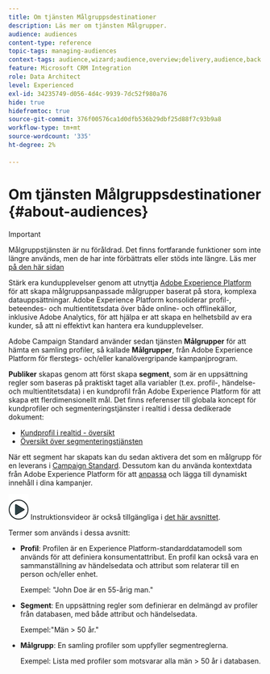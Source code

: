 ```yaml
---
title: Om tjänsten Målgruppsdestinationer
description: Läs mer om tjänsten Målgrupper.
audience: audiences
content-type: reference
topic-tags: managing-audiences
context-tags: audience,wizard;audience,overview;delivery,audience,back
feature: Microsoft CRM Integration
role: Data Architect
level: Experienced
exl-id: 34235749-d056-4d4c-9939-7dc52f980a76
hide: true
hidefromtoc: true
source-git-commit: 376f00576ca1d0dfb536b29dbf25d88f7c93b9a8
workflow-type: tm+mt
source-wordcount: '335'
ht-degree: 2%

---
```


# Om tjänsten Målgruppsdestinationer {#about-audiences}

>[!IMPORTANT]
>
>Målgruppstjänsten är nu föråldrad. Det finns fortfarande funktioner som inte längre används, men de har inte förbättrats eller stöds inte längre. Läs mer [på den här sidan](../../rn/using/deprecated-features.md)

Stärk era kundupplevelser genom att utnyttja [Adobe Experience Platform](https://experienceleague.adobe.com/docs/experience-platform/landing/home.html?lang=sv-SE) för att skapa målgruppsanpassade målgrupper baserat på stora, komplexa datauppsättningar. Adobe Experience Platform konsoliderar profil-, beteendes- och multientitetsdata över både online- och offlinekällor, inklusive Adobe Analytics, för att hjälpa er att skapa en helhetsbild av era kunder, så att ni effektivt kan hantera era kundupplevelser.

Adobe Campaign Standard använder sedan tjänsten **Målgrupper** för att hämta en samling profiler, så kallade **Målgrupper**, från Adobe Experience Platform för flerstegs- och/eller kanalövergripande kampanjprogram.

**Publiker** skapas genom att först skapa **segment**, som är en uppsättning regler som baseras på praktiskt taget alla variabler (t.ex. profil-, händelse- och multientitetsdata) i en kundprofil från Adobe Experience Platform för att skapa ett flerdimensionellt mål. Det finns referenser till globala koncept för kundprofiler och segmenteringstjänster i realtid i dessa dedikerade dokument:

* [Kundprofil i realtid - översikt](https://experienceleague.adobe.com/docs/experience-platform/profile/home.html?lang=sv-SE)
* [Översikt över segmenteringstjänsten](https://experienceleague.adobe.com/docs/experience-platform/segmentation/home.html?lang=sv-SE)

När ett segment har skapats kan du sedan aktivera det som en målgrupp för en leverans i [Campaign Standard](../../integrating/using/aep-targeting-audiences.md). Dessutom kan du använda kontextdata från Adobe Experience Platform för att [anpassa](../../integrating/using/aep-personalizing-campaigns.md) och lägga till dynamiskt innehåll i dina kampanjer.

![](assets/do-not-localize/how-to-video.png) Instruktionsvideor är också tillgängliga i [det här avsnittet](https://experienceleague.adobe.com/docs/campaign-learn/campaign-standard-tutorials/profiles-and-audiences/audience-destinations/audience-destinations-overview.html?lang=sv-SE).

Termer som används i dessa avsnitt:

* **Profil**: Profilen är en Experience Platform-standarddatamodell som används för att definiera konsumentattribut. En profil kan också vara en sammanställning av händelsedata och attribut som relaterar till en person och/eller enhet.

  Exempel: &quot;John Doe är en 55-årig man.&quot;

* **Segment**: En uppsättning regler som definierar en delmängd av profiler från databasen, med både attribut och händelsedata.

  Exempel:&quot;Män > 50 år.&quot;

* **Målgrupp**: En samling profiler som uppfyller segmentreglerna.

  Exempel: Lista med profiler som motsvarar alla män > 50 år i databasen.
